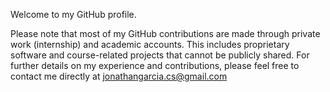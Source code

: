 Welcome to my GitHub profile.

Please note that most of my GitHub contributions are made through private work (internship) and academic accounts. This includes proprietary software and course-related projects that cannot be publicly shared. For further details on my experience and contributions, please feel free to contact me directly at jonathangarcia.cs@gmail.com
